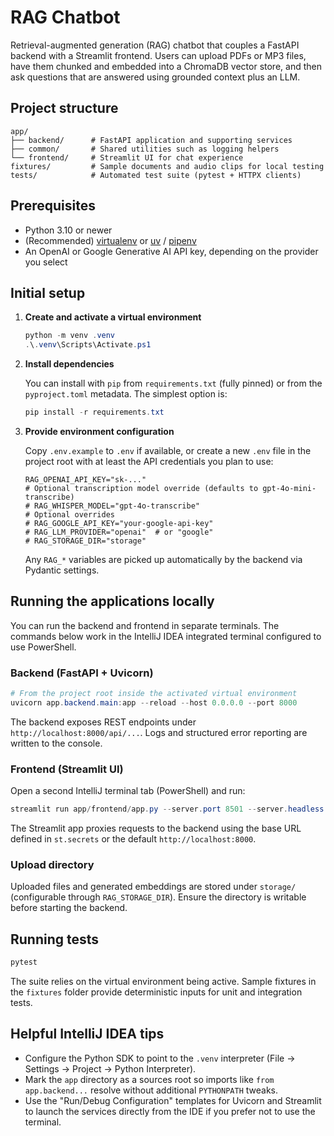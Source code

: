 # RAG Chatbot

Retrieval-augmented generation (RAG) chatbot that couples a FastAPI backend with a Streamlit
frontend. Users can upload PDFs or MP3 files, have them chunked and embedded into a ChromaDB
vector store, and then ask questions that are answered using grounded context plus an LLM.

## Project structure

```
app/
├── backend/      # FastAPI application and supporting services
├── common/       # Shared utilities such as logging helpers
└── frontend/     # Streamlit UI for chat experience
fixtures/         # Sample documents and audio clips for local testing
tests/            # Automated test suite (pytest + HTTPX clients)
```

## Prerequisites

- Python 3.10 or newer
- (Recommended) [virtualenv](https://virtualenv.pypa.io/) or
  [uv](https://github.com/astral-sh/uv) / [pipenv](https://pipenv.pypa.io/en/latest/)
- An OpenAI or Google Generative AI API key, depending on the provider you select

## Initial setup

1. **Create and activate a virtual environment**

   ```powershell
   python -m venv .venv
   .\.venv\Scripts\Activate.ps1
   ```

2. **Install dependencies**

   You can install with `pip` from `requirements.txt` (fully pinned) or from the
   `pyproject.toml` metadata. The simplest option is:

   ```powershell
   pip install -r requirements.txt
   ```

3. **Provide environment configuration**

   Copy `.env.example` to `.env` if available, or create a new `.env` file in the project root
   with at least the API credentials you plan to use:

   ```env
   RAG_OPENAI_API_KEY="sk-..."
   # Optional transcription model override (defaults to gpt-4o-mini-transcribe)
   # RAG_WHISPER_MODEL="gpt-4o-transcribe"
   # Optional overrides
   # RAG_GOOGLE_API_KEY="your-google-api-key"
   # RAG_LLM_PROVIDER="openai"  # or "google"
   # RAG_STORAGE_DIR="storage"
   ```

   Any `RAG_*` variables are picked up automatically by the backend via Pydantic settings.

## Running the applications locally

You can run the backend and frontend in separate terminals. The commands below work in the
IntelliJ IDEA integrated terminal configured to use PowerShell.

### Backend (FastAPI + Uvicorn)

```powershell
# From the project root inside the activated virtual environment
uvicorn app.backend.main:app --reload --host 0.0.0.0 --port 8000
```

The backend exposes REST endpoints under `http://localhost:8000/api/...`. Logs and structured
error reporting are written to the console.

### Frontend (Streamlit UI)

Open a second IntelliJ terminal tab (PowerShell) and run:

```powershell
streamlit run app/frontend/app.py --server.port 8501 --server.headless true
```

The Streamlit app proxies requests to the backend using the base URL defined in `st.secrets` or
the default `http://localhost:8000`.

### Upload directory

Uploaded files and generated embeddings are stored under `storage/` (configurable through
`RAG_STORAGE_DIR`). Ensure the directory is writable before starting the backend.

## Running tests

```powershell
pytest
```

The suite relies on the virtual environment being active. Sample fixtures in the `fixtures`
folder provide deterministic inputs for unit and integration tests.

## Helpful IntelliJ IDEA tips

- Configure the Python SDK to point to the `.venv` interpreter (File → Settings → Project
  → Python Interpreter).
- Mark the `app` directory as a sources root so imports like `from app.backend...` resolve
  without additional `PYTHONPATH` tweaks.
- Use the "Run/Debug Configuration" templates for Uvicorn and Streamlit to launch the
  services directly from the IDE if you prefer not to use the terminal.

